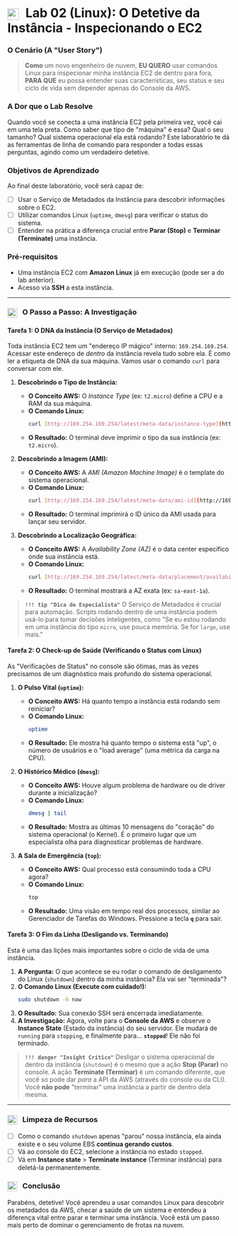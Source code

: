 # <img src="https://api.iconify.design/mdi/magnify-scan.svg?color=currentColor" width="26" style="vertical-align:middle; margin-right:8px;" /> Lab 02 (Linux): O Detetive da Instância - Inspecionando o EC2

### O Cenário (A "User Story")

> **Como** um novo engenheiro de nuvem, **EU QUERO** usar comandos Linux para inspecionar minha instância EC2 de dentro para fora, **PARA QUE** eu possa entender suas características, seu status e seu ciclo de vida sem depender apenas do Console da AWS.

### A Dor que o Lab Resolve

Quando você se conecta a uma instância EC2 pela primeira vez, você cai em uma tela preta. Como saber que tipo de "máquina" é essa? Qual o seu tamanho? Qual sistema operacional ela está rodando? Este laboratório te dá as ferramentas de linha de comando para responder a todas essas perguntas, agindo como um verdadeiro detetive.

### Objetivos de Aprendizado
Ao final deste laboratório, você será capaz de:

* [ ] Usar o Serviço de Metadados da Instância para descobrir informações sobre o EC2.
* [ ] Utilizar comandos Linux (`uptime`, `dmesg`) para verificar o status do sistema.
* [ ] Entender na prática a diferença crucial entre **Parar (Stop)** e **Terminar (Terminate)** uma instância.

### Pré-requisitos
* Uma instância EC2 com **Amazon Linux** já em execução (pode ser a do lab anterior).
* Acesso via **SSH** a esta instância.

---

### <img src="https://api.iconify.design/mdi/rocket-launch-outline.svg?color=currentColor" width="22" style="vertical-align:middle; margin-right:8px;" /> O Passo a Passo: A Investigação

#### Tarefa 1: O DNA da Instância (O Serviço de Metadados)

Toda instância EC2 tem um "endereço IP mágico" interno: `169.254.169.254`. Acessar este endereço de *dentro* da instância revela tudo sobre ela. É como ler a etiqueta de DNA da sua máquina. Vamos usar o comando `curl` para conversar com ele.

1.  **Descobrindo o Tipo de Instância:**
    * **O Conceito AWS:** O *Instance Type* (ex: `t2.micro`) define a CPU e a RAM da sua máquina.
    * **O Comando Linux:**
        ```bash
        curl [http://169.254.169.254/latest/meta-data/instance-type](http://169.254.169.254/latest/meta-data/instance-type)
        ```
    * **O Resultado:** O terminal deve imprimir o tipo da sua instância (ex: `t2.micro`).

2.  **Descobrindo a Imagem (AMI):**
    * **O Conceito AWS:** A *AMI (Amazon Machine Image)* é o template do sistema operacional.
    * **O Comando Linux:**
        ```bash
        curl [http://169.254.169.254/latest/meta-data/ami-id](http://169.254.169.254/latest/meta-data/ami-id)
        ```
    * **O Resultado:** O terminal imprimirá o ID único da AMI usada para lançar seu servidor.

3.  **Descobrindo a Localização Geográfica:**
    * **O Conceito AWS:** A *Availability Zone (AZ)* é o data center específico onde sua instância está.
    * **O Comando Linux:**
        ```bash
        curl [http://169.254.169.254/latest/meta-data/placement/availability-zone](http://169.254.169.254/latest/meta-data/placement/availability-zone)
        ```
    * **O Resultado:** O terminal mostrará a AZ exata (ex: `sa-east-1a`).

> **`!!! tip "Dica de Especialista"`**
> O Serviço de Metadados é crucial para automação. Scripts rodando dentro de uma instância podem usá-lo para tomar decisões inteligentes, como "Se eu estou rodando em uma instância do tipo `micro`, use pouca memória. Se for `large`, use mais."

#### Tarefa 2: O Check-up de Saúde (Verificando o Status com Linux)
As "Verificações de Status" no console são ótimas, mas às vezes precisamos de um diagnóstico mais profundo do sistema operacional.

1.  **O Pulso Vital (`uptime`):**
    * **O Conceito AWS:** Há quanto tempo a instância está rodando sem reiniciar?
    * **O Comando Linux:**
        ```bash
        uptime
        ```
    * **O Resultado:** Ele mostra há quanto tempo o sistema está "up", o número de usuários e o "load average" (uma métrica da carga na CPU).

2.  **O Histórico Médico (`dmesg`):**
    * **O Conceito AWS:** Houve algum problema de hardware ou de driver durante a inicialização?
    * **O Comando Linux:**
        ```bash
        dmesg | tail
        ```
    * **O Resultado:** Mostra as últimas 10 mensagens do "coração" do sistema operacional (o Kernel). É o primeiro lugar que um especialista olha para diagnosticar problemas de hardware.

3.  **A Sala de Emergência (`top`):**
    * **O Conceito AWS:** Qual processo está consumindo toda a CPU agora?
    * **O Comando Linux:**
        ```bash
        top
        ```
    * **O Resultado:** Uma visão em tempo real dos processos, similar ao Gerenciador de Tarefas do Windows. Pressione a tecla **`q`** para sair.

#### Tarefa 3: O Fim da Linha (Desligando vs. Terminando)
Esta é uma das lições mais importantes sobre o ciclo de vida de uma instância.

1.  **A Pergunta:** O que acontece se eu rodar o comando de desligamento do Linux (`shutdown`) dentro da minha instância? Ela vai ser "terminada"?
2.  **O Comando Linux (Execute com cuidado!):**
    ```bash
    sudo shutdown -h now
    ```
3.  **O Resultado:** Sua conexão SSH será encerrada imediatamente.
4.  **A Investigação:** Agora, volte para o **Console da AWS** e observe o **Instance State** (Estado da instância) do seu servidor. Ele mudará de `running` para `stopping`, e finalmente para... **`stopped`**! Ele não foi terminado.

> **`!!! danger "Insight Crítico"`**
> Desligar o sistema operacional de dentro da instância (`shutdown`) é o mesmo que a ação **Stop (Parar)** no console. A ação **Terminate (Terminar)** é um comando diferente, que você só pode dar *para* a API da AWS (através do console ou da CLI). Você **não pode** "terminar" uma instância a partir de dentro dela mesma.

---

### <img src="https://api.iconify.design/mdi/delete-sweep-outline.svg?color=currentColor" width="22" style="vertical-align:middle; margin-right:8px;" /> Limpeza de Recursos

* [ ] Como o comando `shutdown` apenas "parou" nossa instância, ela ainda existe e o seu volume EBS **continua gerando custos**.
* [ ] Vá ao console do EC2, selecione a instância no estado `stopped`.
* [ ] Vá em **Instance state** > **Terminate instance** (Terminar instância) para deletá-la permanentemente.

### <img src="https://api.iconify.design/mdi/comment-quote-outline.svg?color=currentColor" width="22" style="vertical-align:middle; margin-right:8px;" /> Conclusão
Parabéns, detetive! Você aprendeu a usar comandos Linux para descobrir os metadados da AWS, checar a saúde de um sistema e entendeu a diferença vital entre parar e terminar uma instância. Você está um passo mais perto de dominar o gerenciamento de frotas na nuvem.